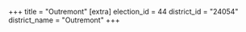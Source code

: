 +++
title = "Outremont"
[extra]
election_id = 44
district_id = "24054"
district_name = "Outremont"
+++
